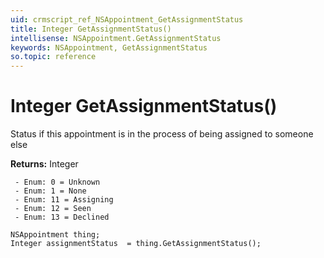 ```yaml
---
uid: crmscript_ref_NSAppointment_GetAssignmentStatus
title: Integer GetAssignmentStatus()
intellisense: NSAppointment.GetAssignmentStatus
keywords: NSAppointment, GetAssignmentStatus
so.topic: reference
---
```


# Integer GetAssignmentStatus()

Status if this appointment is in the process of being assigned to someone else

**Returns:** Integer

     - Enum: 0 = Unknown 
     - Enum: 1 = None 
     - Enum: 11 = Assigning 
     - Enum: 12 = Seen 
     - Enum: 13 = Declined 

```crmscript
NSAppointment thing;
Integer assignmentStatus  = thing.GetAssignmentStatus();
```

